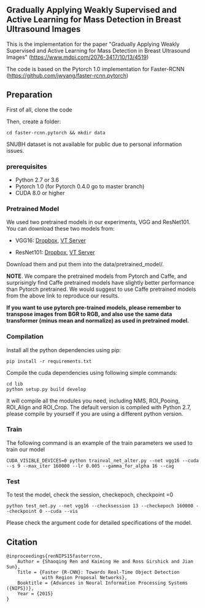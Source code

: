 ## Gradually Applying Weakly Supervised and Active Learning for Mass Detection in Breast Ultrasound Images

This is the implementation for the paper "Gradually Applying Weakly Supervised and Active Learning for Mass Detection in Breast Ultrasound Images" (https://www.mdpi.com/2076-3417/10/13/4519)

The code is based on the Pytorch 1.0 implementation for Faster-RCNN (https://github.com/jwyang/faster-rcnn.pytorch)

## Preparation

First of all, clone the code

Then, create a folder:
```
cd faster-rcnn.pytorch && mkdir data
```

SNUBH dataset is not available for public due to personal information issues.

### prerequisites

* Python 2.7 or 3.6
* Pytorch 1.0 (for Pytorch 0.4.0 go to master branch)
* CUDA 8.0 or higher

### Pretrained Model

We used two pretrained models in our experiments, VGG and ResNet101. You can download these two models from:

* VGG16: [Dropbox](https://www.dropbox.com/s/s3brpk0bdq60nyb/vgg16_caffe.pth?dl=0), [VT Server](https://filebox.ece.vt.edu/~jw2yang/faster-rcnn/pretrained-base-models/vgg16_caffe.pth)

* ResNet101: [Dropbox](https://www.dropbox.com/s/iev3tkbz5wyyuz9/resnet101_caffe.pth?dl=0), [VT Server](https://filebox.ece.vt.edu/~jw2yang/faster-rcnn/pretrained-base-models/resnet101_caffe.pth)

Download them and put them into the data/pretrained_model/.

**NOTE**. We compare the pretrained models from Pytorch and Caffe, and surprisingly find Caffe pretrained models have slightly better performance than Pytorch pretrained. We would suggest to use Caffe pretrained models from the above link to reproduce our results.

**If you want to use pytorch pre-trained models, please remember to transpose images from BGR to RGB, and also use the same data transformer (minus mean and normalize) as used in pretrained model.**

### Compilation

Install all the python dependencies using pip:
```
pip install -r requirements.txt
```

Compile the cuda dependencies using following simple commands:

```
cd lib
python setup.py build develop
```

It will compile all the modules you need, including NMS, ROI_Pooing, ROI_Align and ROI_Crop. The default version is compiled with Python 2.7, please compile by yourself if you are using a different python version.

### Train

The following command is an example of the train parameters we used to train our model

```
CUDA_VISIBLE_DEVICES=0 python trainval_net_alter.py --net vgg16 --cuda --s 9 --max_iter 160000 --lr 0.005 --gamma_for_alpha 16 --cag
```

### Test

To test the model, check the session, checkepoch, checkpoint =0

```
python test_net.py --net vgg16 --checksession 13 --checkepoch 160000 --checkpoint 0 --cuda --vis
```

Please check the argument code for detailed specifications of the model.



## Citation

    @inproceedings{renNIPS15fasterrcnn,
        Author = {Shaoqing Ren and Kaiming He and Ross Girshick and Jian Sun},
        Title = {Faster {R-CNN}: Towards Real-Time Object Detection
                 with Region Proposal Networks},
        Booktitle = {Advances in Neural Information Processing Systems ({NIPS})},
        Year = {2015}
    }